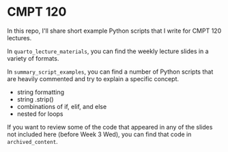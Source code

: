 # CMPT 120
In this repo, I'll share short example Python scripts
that I write for CMPT 120 lectures.


In `quarto_lecture_materials`, you can find the weekly lecture slides in a variety of formats.

In `summary_script_examples`, you can find a number of Python scripts that are heavily commented and try to explain a specific concept.

- string formatting
- string .strip()
- combinations of if, elif, and else
- nested for loops

If you want to review some of the code that appeared in any of the slides not included here (before Week 3 Wed), you can find that code in  `archived_content`.